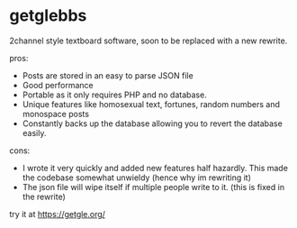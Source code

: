# getglebbs
2channel style textboard software, soon to be replaced with a new rewrite.

pros:
* Posts are stored in an easy to parse JSON file
* Good performance
* Portable as it only requires PHP and no database.
* Unique features like homosexual text, fortunes, random numbers and monospace posts
* Constantly backs up the database allowing you to revert the database easily.

cons:
* I wrote it very quickly and added new features half hazardly. This made the codebase somewhat unwieldy (hence why im rewriting it)
* The json file will wipe itself if multiple people write to it.  (this is fixed in the rewrite)


try it at https://getgle.org/
